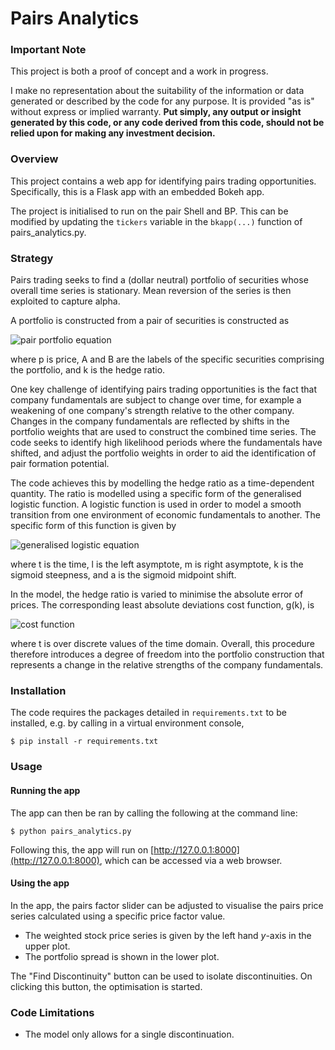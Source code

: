 # Pairs Analytics

### Important Note
This project is both a proof of concept and a work in progress.

I make no representation about the suitability of the information or data generated or described by the code for any purpose.
It is provided "as is" without express or implied warranty.
<b>
Put simply, any output or insight generated by this code, or any code derived from this code, should not be relied upon for 
making any investment decision.
</b>

### Overview
This project contains a web app for identifying pairs trading opportunities.
Specifically, this is a Flask app with an embedded Bokeh app.

The project is initialised to run on the pair Shell and BP.
This can be modified by updating the `tickers` variable in the `bkapp(...)` function of pairs_analytics.py.

### Strategy
Pairs trading seeks to find a (dollar neutral) portfolio of securities whose overall time series is stationary.
Mean reversion of the series is then exploited to capture alpha.

A portfolio is constructed from a pair of securities is constructed as

![pair portfolio equation](https://latex.codecogs.com/svg.latex?p_\mathrm{pair}(t)=p_\mathrm{A}(t)+k(t)\cdot{}p_\mathrm{B}(t))

where p is price,
A and B are the labels of the specific securities comprising the portfolio,
and k is the hedge ratio.

One key challenge of identifying pairs trading opportunities is the fact that company fundamentals are subject to 
change over time, for example a weakening of one company's strength relative to the other company.
Changes in the company fundamentals are reflected by shifts in the portfolio weights that are used to construct
the combined time series.
The code seeks to identify high likelihood periods where the fundamentals have shifted,
and adjust the portfolio weights in order to aid the identification of pair formation potential.

The code achieves this by modelling the hedge ratio as a time-dependent quantity.
The ratio is modelled using a specific form of the generalised logistic function.
A logistic function is used in order to model a smooth transition from one environment of economic fundamentals to another.
The specific form of this function is given by

![generalised logistic equation](https://latex.codecogs.com/svg.latex?k(t)=l+\frac{m-l}{1+e^{-k(t-a)}}) 

where t is the time,
l is the left asymptote,
m is right asymptote,
k is the sigmoid steepness,
and a is the sigmoid midpoint shift.

In the model, the hedge ratio is varied to minimise the absolute error of prices.
The corresponding least absolute deviations cost function, g(k), is

![cost function](https://latex.codecogs.com/svg.latex?g(k)=\sum_{t=0}^{t_\mathrm{max}}|p_\mathrm{A}(t)-k(t)\cdot{}p_\mathrm{B}(t)|)

where t is over discrete values of the time domain.
Overall, this procedure therefore introduces a degree of freedom into the portfolio construction that
represents a change in the relative strengths of the company fundamentals.

### Installation
The code requires the packages detailed in `requirements.txt` to be installed,
e.g. by calling in a virtual environment console,
```
$ pip install -r requirements.txt
```

### Usage
#### Running the app
The app can then be ran by calling the following at the command line:
```
$ python pairs_analytics.py
```

Following this, the app will run on [http://127.0.0.1:8000](http://127.0.0.1:8000), which can be accessed via a web browser.

#### Using the app
In the app, the pairs factor slider can be adjusted to visualise the pairs price series 
calculated using a specific price factor value.
* The weighted stock price series is given by the left hand <i>y</i>-axis in the upper plot.
* The portfolio spread is shown in the lower plot.

[comment]: <> (For an example pair portfolio consisting of Shell and BP:)

[comment]: <> (![Pair factor slider]&#40;docs/pairs_factor_slider.gif&#41;)

The "Find Discontinuity" button can be used to isolate discontinuities. 
On clicking this button, the optimisation is started.

[comment]: <> (For an example pair portfolio consisting of Shell and BP:)

[comment]: <> (![RDSA and BP pair discontinuity search]&#40;docs/find_discontinuity_rdsb_bp.gif&#41;)

[comment]: <> (For an example pair portfolio consisting of National Grid and SSE:)

[comment]: <> (![NG and SSE pair discontinuity search]&#40;docs/find_discontinuity_ng_sse.gif&#41;)

### Code Limitations
* The model only allows for a single discontinuation.
